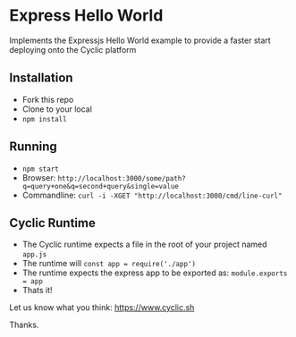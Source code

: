 # Express Hello World

Implements the Expressjs Hello World example to provide a faster start deploying onto the Cyclic platform

## Installation

- Fork this repo
- Clone to your local
- `npm install`

## Running

- `npm start`
- Browser: `http://localhost:3000/some/path?q=query+one&q=second+query&single=value`
- Commandline: `curl -i -XGET "http://localhost:3000/cmd/line-curl"`

## Cyclic Runtime

- The Cyclic runtime expects a file in the root of your project named `app.js`
- The runtime will `const app = require('./app')`
- The runtime expects the express app to be exported as: `module.exports = app`
- Thats it!

Let us know what you think: https://www.cyclic.sh

Thanks.
